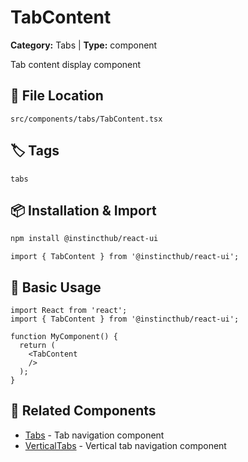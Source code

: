 # TabContent

**Category:** Tabs | **Type:** component

Tab content display component

## 📁 File Location

`src/components/tabs/TabContent.tsx`

## 🏷️ Tags

`tabs`

## 📦 Installation & Import

```bash
npm install @instincthub/react-ui
```

```tsx
import { TabContent } from '@instincthub/react-ui';
```

## 🚀 Basic Usage

```tsx
import React from 'react';
import { TabContent } from '@instincthub/react-ui';

function MyComponent() {
  return (
    <TabContent
    />
  );
}
```

## 🔗 Related Components

- [Tabs](./Tabs.md) - Tab navigation component
- [VerticalTabs](./VerticalTabs.md) - Vertical tab navigation component


